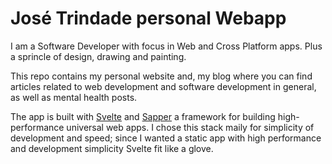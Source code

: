 # José Trindade personal Webapp

I am a Software Developer with focus in Web and Cross Platform apps. Plus a sprincle of design, drawing and painting.

This repo contains my personal website and, my blog where you can find articles related to web development and software development in general, as well as mental health posts.

The app is built with [Svelte](https://github.com/sveltejs) and [Sapper](https://github.com/sveltejs/sapper) a framework for building high-performance universal web apps. I chose this stack maily for simplicity of development and speed; since I wanted a static app with high performance and development simplicity Svelte fit like a glove.
